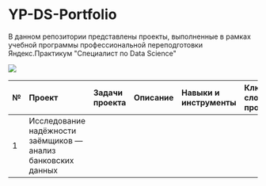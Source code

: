 # YP-DS-Portfolio
В данном репозитории представлены проекты, выполненные в рамках учебной программы профессиональной переподготовки Яндекс.Практикум "Специалист по Data Science"

![](https://user-images.githubusercontent.com/45098537/229727573-4c327a79-7184-45e3-9a57-4982163d9ac9.png)


| №   | Проект          | Задачи проекта              | Описание                                 | Навыки и инструменты        | Ключевые слова проекта |
| :-- | :-------------- | :-------------------------- | :--------------------------------------- | :-------------------------- | :--------------------- |
| 1   | Исследование надёжности заёмщиков — анализ банковских данных |
